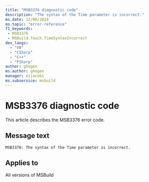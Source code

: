 ```yaml
---
title: "MSB3376 diagnostic code"
description: "The syntax of the Time parameter is incorrect."
ms.date: 12/06/2024
ms.topic: "error-reference"
f1_keywords:
 - MSB3376
 - MSBuild.Touch.TimeSyntaxIncorrect
dev_langs:
  - "VB"
  - "CSharp"
  - "C++"
  - "FSharp"
author: ghogen
ms.author: ghogen
manager: mijacobs
ms.subservice: msbuild
---
```


# MSB3376 diagnostic code

<!-- :::ErrorDefinitionDescription::: -->
<!-- :::editable-content name="introDescription"::: -->
This article describes the MSB3376 error code.
<!-- :::editable-content-end::: -->

## Message text

`MSB3376: The syntax of the Time parameter is incorrect.`

<!-- :::editable-content name="postOutputDescription"::: -->
<!--
{StrBegin="MSB3376: "}
-->
<!-- :::editable-content-end::: -->
<!-- :::ErrorDefinitionDescription-end::: -->

## Applies to

All versions of MSBuild
